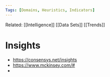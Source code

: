 ```yaml
---
Tags: [Domains, Heuristics, Indicators]
---
```

Related: [[Intelligence]] [[Data Sets]] [[Trends]] 
# Insights
- https://consensys.net/insights
- https://www.mckinsey.com/#
- 